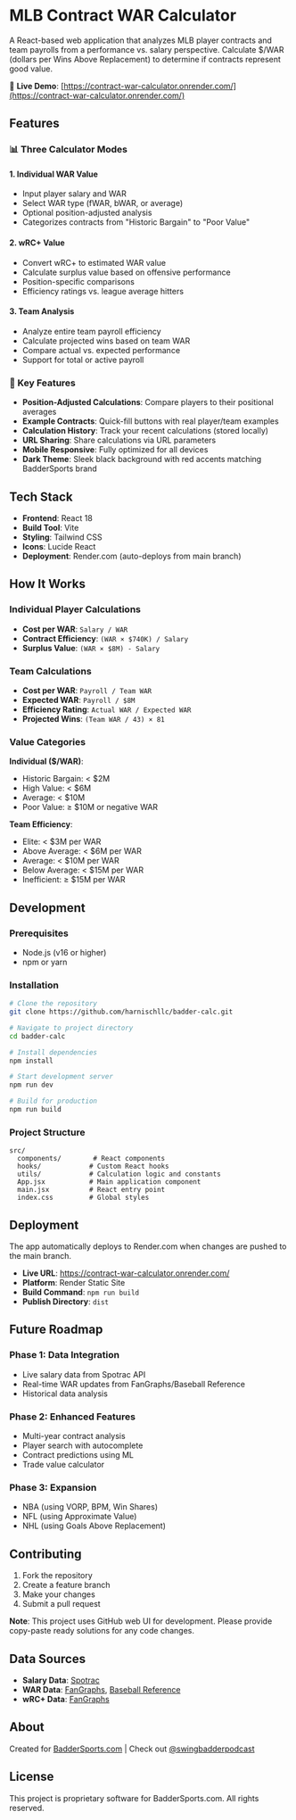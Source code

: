 # MLB Contract WAR Calculator

A React-based web application that analyzes MLB player contracts and team payrolls from a performance vs. salary perspective. Calculate $/WAR (dollars per Wins Above Replacement) to determine if contracts represent good value.

🔗 **Live Demo**: [https://contract-war-calculator.onrender.com/](https://contract-war-calculator.onrender.com/)

## Features

### 📊 Three Calculator Modes

#### 1. Individual WAR Value
- Input player salary and WAR
- Select WAR type (fWAR, bWAR, or average)
- Optional position-adjusted analysis
- Categorizes contracts from "Historic Bargain" to "Poor Value"

#### 2. wRC+ Value
- Convert wRC+ to estimated WAR value
- Calculate surplus value based on offensive performance
- Position-specific comparisons
- Efficiency ratings vs. league average hitters

#### 3. Team Analysis
- Analyze entire team payroll efficiency
- Calculate projected wins based on team WAR
- Compare actual vs. expected performance
- Support for total or active payroll

### 🎯 Key Features
- **Position-Adjusted Calculations**: Compare players to their positional averages
- **Example Contracts**: Quick-fill buttons with real player/team examples
- **Calculation History**: Track your recent calculations (stored locally)
- **URL Sharing**: Share calculations via URL parameters
- **Mobile Responsive**: Fully optimized for all devices
- **Dark Theme**: Sleek black background with red accents matching BadderSports brand

## Tech Stack

- **Frontend**: React 18
- **Build Tool**: Vite
- **Styling**: Tailwind CSS
- **Icons**: Lucide React
- **Deployment**: Render.com (auto-deploys from main branch)

## How It Works

### Individual Player Calculations
- **Cost per WAR**: `Salary / WAR`
- **Contract Efficiency**: `(WAR × $740K) / Salary`
- **Surplus Value**: `(WAR × $8M) - Salary`

### Team Calculations
- **Cost per WAR**: `Payroll / Team WAR`
- **Expected WAR**: `Payroll / $8M`
- **Efficiency Rating**: `Actual WAR / Expected WAR`
- **Projected Wins**: `(Team WAR / 43) × 81`

### Value Categories
**Individual ($/WAR)**:
- Historic Bargain: < $2M
- High Value: < $6M
- Average: < $10M
- Poor Value: ≥ $10M or negative WAR

**Team Efficiency**:
- Elite: < $3M per WAR
- Above Average: < $6M per WAR
- Average: < $10M per WAR
- Below Average: < $15M per WAR
- Inefficient: ≥ $15M per WAR

## Development

### Prerequisites
- Node.js (v16 or higher)
- npm or yarn

### Installation
```bash
# Clone the repository
git clone https://github.com/harnischllc/badder-calc.git

# Navigate to project directory
cd badder-calc

# Install dependencies
npm install

# Start development server
npm run dev

# Build for production
npm run build
```

### Project Structure
```
src/
  components/        # React components
  hooks/            # Custom React hooks
  utils/            # Calculation logic and constants
  App.jsx           # Main application component
  main.jsx          # React entry point
  index.css         # Global styles
```

## Deployment

The app automatically deploys to Render.com when changes are pushed to the main branch.

- **Live URL**: https://contract-war-calculator.onrender.com/
- **Platform**: Render Static Site
- **Build Command**: `npm run build`
- **Publish Directory**: `dist`

## Future Roadmap

### Phase 1: Data Integration
- Live salary data from Spotrac API
- Real-time WAR updates from FanGraphs/Baseball Reference
- Historical data analysis

### Phase 2: Enhanced Features
- Multi-year contract analysis
- Player search with autocomplete
- Contract predictions using ML
- Trade value calculator

### Phase 3: Expansion
- NBA (using VORP, BPM, Win Shares)
- NFL (using Approximate Value)
- NHL (using Goals Above Replacement)

## Contributing

1. Fork the repository
2. Create a feature branch
3. Make your changes
4. Submit a pull request

**Note**: This project uses GitHub web UI for development. Please provide copy-paste ready solutions for any code changes.

## Data Sources

- **Salary Data**: [Spotrac](https://www.spotrac.com/mlb/)
- **WAR Data**: [FanGraphs](https://www.fangraphs.com/), [Baseball Reference](https://www.baseball-reference.com/)
- **wRC+ Data**: [FanGraphs](https://www.fangraphs.com/leaders/offense)

## About

Created for [BadderSports.com](https://baddersports.com) | Check out [@swingbadderpodcast](https://www.youtube.com/channel/UCvkFXHG5mZyQfsmmf7aU5lQ)

## License

This project is proprietary software for BadderSports.com. All rights reserved.
